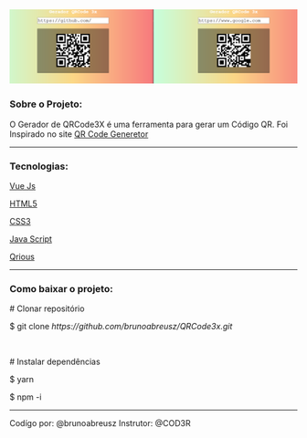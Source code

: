 <img src="src\img\Projeto.png"/>

<h3>Sobre o Projeto:</h3>

<p>O Gerador de QRCode3X é uma ferramenta para gerar um Código QR. Foi Inspirado no site <a href="https://br.qr-code-generator.com/a1/?ut_source=google_c&ut_medium=cpc&ut_campaign=pt_rlsa&ut_content=qr_code_exact&ut_term=gerador%20de%20qrcode_e&gclid=Cj0KCQjwpNr4BRDYARIsAADIx9xX-61d72uZQ7L1xh5LhcK3PalHyDMaahNcgDX_gXNRZKT6g3H3N6waAtoNEALw_wcB">QR Code Generetor</a></p>

<hr>

<h3>Tecnologias:</h3>

<p><a href="https://vuejs.org/">Vue Js</a></p>
<p><a href="https://html.spec.whatwg.org/multipage/">HTML5</a></p>
<p><a href="https://www.w3schools.com/Css/">CSS3</a></p>
<p><a href="https://www.javascript.com/">Java Script</a></p>
<p><a href="https://github.com/neocotic/qrious">Qrious</a></p>

<hr>

<h3>Como baixar o projeto: </h3>

<p>  # Clonar repositório </p>
<p>  $ git clone <i>https://github.com/brunoabreusz/QRCode3x.git</i></a> </p>

<br>

<p># Instalar dependências</p>
 
 <p>$ yarn</p>
 <p>$ npm -i</p>

 <hr>

Codígo por: @brunoabreusz
Instrutor: @COD3R
